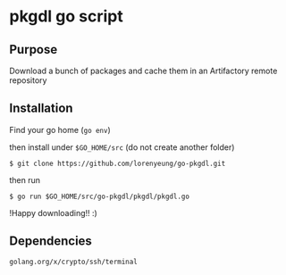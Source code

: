# pkgdl go script

## Purpose
Download a bunch of packages and cache them in an Artifactory remote repository

## Installation
Find your go home (`go env`) 

then install under `$GO_HOME/src` (do not create another folder)

`$ git clone https://github.com/lorenyeung/go-pkgdl.git`

then run

`$ go run $GO_HOME/src/go-pkgdl/pkgdl/pkgdl.go`

!Happy downloading!! :)

## Dependencies
```
golang.org/x/crypto/ssh/terminal
```
